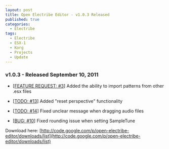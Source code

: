 ```yaml
---
layout: post
title: Open Electribe Editor - v1.0.3 Released
published: true
categories:
  - Electribe
tags:
  - Electribe
  - ESX-1
  - Korg
  - Projects
  - Update
---
```


### v1.0.3 - Released September 10, 2011

- \[[FEATURE REQUEST: #3](https://github.com/skratchdot/open-electribe-editor/issues/3)\] Added the ability to import patterns from other .esx files

- \[[TODO: #13](https://github.com/skratchdot/open-electribe-editor/issues/13)\] Added "reset perspective" functionality

- \[[TODO: #14](https://github.com/skratchdot/open-electribe-editor/issues/14)\] Fixed unclear message when dragging audio files

- \[[BUG: #10](https://github.com/skratchdot/open-electribe-editor/issues/10)\] Fixed rounding issue when setting SampleTune

Download here\: [http://code.google.com/p/open-electribe-editor/downloads/list](http://code.google.com/p/open-electribe-editor/downloads/list)

